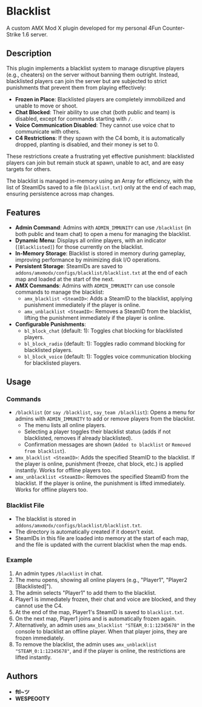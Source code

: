 # Blacklist

A custom AMX Mod X plugin developed for my personal 4Fun Counter-Strike 1.6 server.

## Description

This plugin implements a blacklist system to manage disruptive players (e.g., cheaters) on the server without banning them outright. Instead, blacklisted players can join the server but are subjected to strict punishments that prevent them from playing effectively:

- **Frozen in Place**: Blacklisted players are completely immobilized and unable to move or shoot.
- **Chat Blocked**: Their ability to use chat (both public and team) is disabled, except for commands starting with `/`.
- **Voice Communication Disabled**: They cannot use voice chat to communicate with others.
- **C4 Restrictions**: If they spawn with the C4 bomb, it is automatically dropped, planting is disabled, and their money is set to 0.

These restrictions create a frustrating yet effective punishment: blacklisted players can join but remain stuck at spawn, unable to act, and are easy targets for others.

The blacklist is managed in-memory using an Array for efficiency, with the list of SteamIDs saved to a file (`blacklist.txt`) only at the end of each map, ensuring persistence across map changes.

## Features

- **Admin Command**: Admins with `ADMIN_IMMUNITY` can use `/blacklist` (in both public and team chat) to open a menu for managing the blacklist.
- **Dynamic Menu**: Displays all online players, with an indicator (`[Blacklisted]`) for those currently on the blacklist.
- **In-Memory Storage**: Blacklist is stored in memory during gameplay, improving performance by minimizing disk I/O operations.
- **Persistent Storage**: SteamIDs are saved to `addons/amxmodx/configs/blacklist/blacklist.txt` at the end of each map and loaded at the start of the next.
- **AMX Commands**: Admins with `ADMIN_IMMUNITY` can use console commands to manage the blacklist:
	- `amx_blacklist <SteamID>`: Adds a SteamID to the blacklist, applying punishment immediately if the player is online.
	- `amx_unblacklist <SteamID>`: Removes a SteamID from the blacklist, lifting the punishment immediately if the player is online.
- **Configurable Punishments**:
	- `bl_block_chat` (default: 1): Toggles chat blocking for blacklisted players.
	- `bl_block_radio` (default: 1): Toggles radio command blocking for blacklisted players.
	- `bl_block_voice` (default: 1): Toggles voice communication blocking for blacklisted players.

## Usage

### Commands
- `/blacklist` (or `say /blacklist`, `say_team /blacklist`): Opens a menu for admins with `ADMIN_IMMUNITY` to add or remove players from the blacklist.
	- The menu lists all online players.
	- Selecting a player toggles their blacklist status (adds if not blacklisted, removes if already blacklisted).
	- Confirmation messages are shown (`Added to blacklist` or `Removed from blacklist`).
- `amx_blacklist <SteamID>`: Adds the specified SteamID to the blacklist. If the player is online, punishment (freeze, chat block, etc.) is applied instantly. Works for offline players too.
- `amx_unblacklist <SteamID>`: Removes the specified SteamID from the blacklist. If the player is online, the punishment is lifted immediately. Works for offline players too.

### Blacklist File
- The blacklist is stored in `addons/amxmodx/configs/blacklist/blacklist.txt`.
- The directory is automatically created if it doesn't exist.
- SteamIDs in this file are loaded into memory at the start of each map, and the file is updated with the current blacklist when the map ends.

### Example
1. An admin types `/blacklist` in chat.
2. The menu opens, showing all online players (e.g., "Player1", "Player2 [Blacklisted]").
3. The admin selects "Player1" to add them to the blacklist.
4. Player1 is immediately frozen, their chat and voice are blocked, and they cannot use the C4.
5. At the end of the map, Player1's SteamID is saved to `blacklist.txt`.
6. On the next map, Player1 joins and is automatically frozen again.
7. Alternatively, an admin uses `amx_blacklist "STEAM_0:1:12345678"` in the console to blacklist an offline player. When that player joins, they are frozen immediately.
8. To remove the blacklist, the admin uses `amx_unblacklist "STEAM_0:1:12345678"`, and if the player is online, the restrictions are lifted instantly.

## Authors

- **ftl~ツ**
- **WESPEOOTY**
